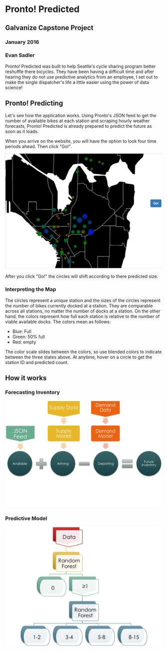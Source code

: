 # Pronto! Predicted
## Galvanize Capstone Project
### January 2016
### Evan Sadler

Pronto! Predicted was built to help Seattle's cycle sharing program better reshuffle there bicycles. They have been having a difficult time and after hearing they do not use predictive analytics from an employee, I set out to make the single dispatcher's life a little easier using the power of data science!

## Pronto! Predicting

Let's see how the application works. Using Pronto's JSON feed to get the number of available bikes at each station and scraping hourly weather forecasts, Pronto! Predicted is already prepared to predict the future as soon as it loads. 

When you arrive on the website, you will have the option to look four time periods ahead. Then click "Go!".

![Pronto! Predicted Viz](https://raw.githubusercontent.com/easadler/capstone/master/presentation/images/visualization.png)

After you click "Go!" the circles will shift according to there predicted size. 

### Interpreting the Map
The circles represent a unique station and the sizes of the circles represent the number of bikes currently docked at a station. They are comparable across all stations, no matter the number of docks at a station. On the other hand, the colors represent how full each station is relative to the number of viable available docks. The colors mean as follows:
* Blue: Full
* Green: 50% full
* Red: empty

The color scale slides between the colors, so use blended colors to indicate between the three states above. At anytime, hover on a circle to get the station ID and predicted count.

## How it works


### Forecasting Inventory
![Forecasting Method](https://raw.githubusercontent.com/easadler/capstone/master/presentation/images/forcastingmodel.png)

### Predictive Model
![Predictive Model](https://raw.githubusercontent.com/easadler/capstone/master/presentation/images/predictivemodel.png)


